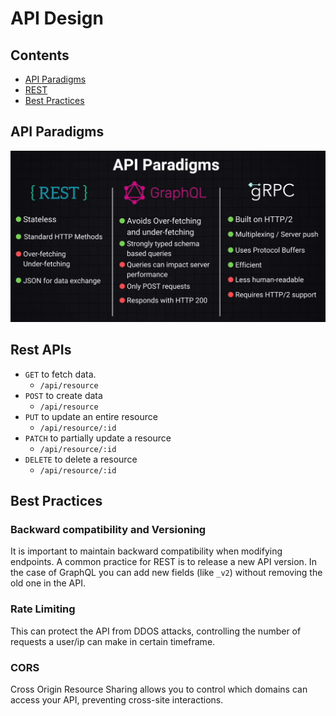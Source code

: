 # API Design

## Contents

- [API Paradigms](#api-paradigms)
- [REST](#rest-apis)
- [Best Practices](#best-practices)

## API Paradigms

![API Paradigms](./docs/api_paradigms.png)

## Rest APIs

- `GET` to fetch data.
  - `/api/resource`
- `POST` to create data
  - `/api/resource`
- `PUT` to update an entire resource
  - `/api/resource/:id`
- `PATCH` to partially update a resource
  - `/api/resource/:id`
- `DELETE` to delete a resource
  - `/api/resource/:id`

## Best Practices

### Backward compatibility and Versioning

It is important to maintain backward compatibility when modifying endpoints.
A common practice for REST is to release a new API version.
In the case of GraphQL you can add new fields (like `_v2`) without removing the old one in the API.

### Rate Limiting

This can protect the API from DDOS attacks, controlling the number of requests a user/ip can make in certain timeframe.

### CORS

Cross Origin Resource Sharing allows you to control which domains can access your API, preventing cross-site interactions.
